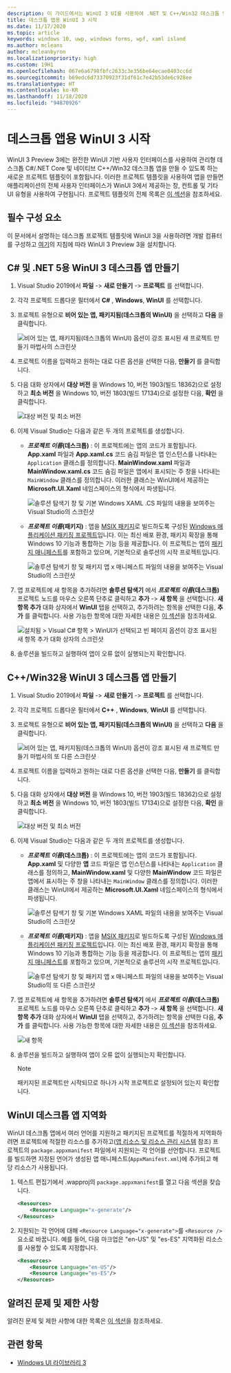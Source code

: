 ```yaml
---
description: 이 가이드에서는 WinUI 3 UI를 사용하여 .NET 및 C++/Win32 데스크톱 앱 만들기를 시작하는 방법을 보여줍니다.
title: 데스크톱 앱용 WinUI 3 시작
ms.date: 11/17/2020
ms.topic: article
keywords: windows 10, uwp, windows forms, wpf, xaml island
ms.author: mcleans
author: mcleanbyron
ms.localizationpriority: high
ms.custom: 19H1
ms.openlocfilehash: 067e6a6798fbfc2633c3e356be64ecae0403cc6d
ms.sourcegitcommit: b69edc6d73370923f31df61c7e42b53de6c928ee
ms.translationtype: HT
ms.contentlocale: ko-KR
ms.lasthandoff: 11/18/2020
ms.locfileid: "94870926"
---
```

# <a name="get-started-with-winui-3-for-desktop-apps"></a>데스크톱 앱용 WinUI 3 시작

WinUI 3 Preview 3에는 완전한 WinUI 기반 사용자 인터페이스를 사용하여 관리형 데스크톱 C#/.NET Core 및 네이티브 C++/Win32 데스크톱 앱을 만들 수 있도록 하는 새로운 프로젝트 템플릿이 포함됩니다. 이러한 프로젝트 템플릿을 사용하여 앱을 만들면 애플리케이션의 전체 사용자 인터페이스가 WinUI 3에서 제공하는 창, 컨트롤 및 기타 UI 유형을 사용하여 구현됩니다. 프로젝트 템플릿의 전체 목록은 [이 섹션](index.md#project-templates-for-winui-3)을 참조하세요.

## <a name="prerequisites"></a>필수 구성 요소

이 문서에서 설명하는 데스크톱 프로젝트 템플릿에 WinUI 3을 사용하려면 개발 컴퓨터를 구성하고 [여기](index.md#install-winui-3-preview-3)의 지침에 따라 WinUI 3 Preview 3을 설치합니다.

## <a name="create-a-winui-3-desktop-app-for-c-and-net-5"></a>C# 및 .NET 5용 WinUI 3 데스크톱 앱 만들기

1. Visual Studio 2019에서 **파일** -> **새로 만들기** -> **프로젝트** 를 선택합니다.

2. 각각 프로젝트 드롭다운 필터에서 **C#** , **Windows**, **WinUI** 를 선택합니다.

3. 프로젝트 유형으로 **비어 있는 앱, 패키지됨(데스크톱의 WinUI)** 을 선택하고 **다음** 을 클릭합니다.

    ![비어 있는 앱, 패키지됨(데스크톱의 WinUI) 옵션이 강조 표시된 새 프로젝트 만들기 마법사의 스크린샷](images/WinUI-csharp-newproject.png)

4. 프로젝트 이름을 입력하고 원하는 대로 다른 옵션을 선택한 다음, **만들기** 를 클릭합니다.

5. 다음 대화 상자에서 **대상 버전** 을 Windows 10, 버전 1903(빌드 18362)으로 설정하고 **최소 버전** 을 Windows 10, 버전 1803(빌드 17134)으로 설정한 다음, **확인** 을 클릭합니다.

    ![대상 버전 및 최소 버전](images/WinUI-min-target-version.png)

6. 이제 Visual Studio는 다음과 같은 두 개의 프로젝트를 생성합니다.

    * **_프로젝트 이름_(데스크톱)** : 이 프로젝트에는 앱의 코드가 포함됩니다. **App.xaml** 파일과 **App.xaml.cs** 코드 숨김 파일은 앱 인스턴스를 나타내는 `Application` 클래스를 정의합니다. **MainWindow.xaml** 파일과 **MainWindow.xaml.cs** 코드 숨김 파일은 앱에서 표시되는 주 창을 나타내는 `MainWindow` 클래스를 정의합니다. 이러한 클래스는 WinUI에서 제공하는 **Microsoft.UI.Xaml** 네임스페이스의 형식에서 파생됩니다.

        ![솔루션 탐색기 창 및 기본 Windows XAML .CS 파일의 내용을 보여주는 Visual Studio의 스크린샷](images/WinUI-csharp-appproject.png)

    * **_프로젝트 이름_(패키지)** : 앱을 [MSIX 패키지](/windows/msix/overview)로 빌드하도록 구성된 [Windows 애플리케이션 패키징 프로젝트](/windows/msix/desktop/desktop-to-uwp-packaging-dot-net)입니다. 이는 최신 배포 환경, 패키지 확장을 통해 Windows 10 기능과 통합하는 기능 등을 제공합니다. 이 프로젝트는 앱의 [패키지 매니페스트](/uwp/schemas/appxpackage/uapmanifestschema/schema-root)를 포함하고 있으며, 기본적으로 솔루션의 시작 프로젝트입니다.

        ![솔루션 탐색기 창 및 패키지 앱 x 매니페스트 파일의 내용을 보여주는 Visual Studio의 스크린샷](images/WinUI-csharp-packageproject.png)

7. 앱 프로젝트에 새 항목을 추가하려면 **솔루션 탐색기** 에서 **_프로젝트 이름_(데스크톱)** 프로젝트 노드를 마우스 오른쪽 단추로 클릭하고 **추가** -> **새 항목** 을 선택합니다. **새 항목 추가** 대화 상자에서 **WinUI** 탭을 선택하고, 추가하려는 항목을 선택한 다음, **추가** 를 클릭합니다. 사용 가능한 항목에 대한 자세한 내용은 [이 섹션](index.md#item-templates-for-winui-3)을 참조하세요.

    ![설치됨 > Visual C# 항목 > WinUI가 선택되고 빈 페이지 옵션이 강조 표시된 새 항목 추가 대화 상자의 스크린샷](images/WinUI-csharp-newitem.png)

8. 솔루션을 빌드하고 실행하여 앱이 오류 없이 실행되는지 확인합니다.

## <a name="create-a-winui-3-desktop-app-for-cwin32"></a>C++/Win32용 WinUI 3 데스크톱 앱 만들기

1. Visual Studio 2019에서 **파일** -> **새로 만들기** -> **프로젝트** 를 선택합니다.

2. 각각 프로젝트 드롭다운 필터에서 **C++** , **Windows**, **WinUI** 를 선택합니다.

3. 프로젝트 유형으로 **비어 있는 앱, 패키지됨(데스크톱의 WinUI)** 을 선택하고 **다음** 을 클릭합니다.

    ![비어 있는 앱, 패키지됨(데스크톱의 WinUI) 옵션이 강조 표시된 새 프로젝트 만들기 마법사의 또 다른 스크린샷](images/WinUI-cpp-newproject.png)

4. 프로젝트 이름을 입력하고 원하는 대로 다른 옵션을 선택한 다음, **만들기** 를 클릭합니다.

5. 다음 대화 상자에서 **대상 버전** 을 Windows 10, 버전 1903(빌드 18362)으로 설정하고 **최소 버전** 을 Windows 10, 버전 1803(빌드 17134)으로 설정한 다음, **확인** 을 클릭합니다.

    ![대상 버전 및 최소 버전](images/WinUI-min-target-version.png)

6. 이제 Visual Studio는 다음과 같은 두 개의 프로젝트를 생성합니다.

    * **_프로젝트 이름_(데스크톱)** : 이 프로젝트에는 앱의 코드가 포함됩니다. **App.xaml** 및 다양한 **앱** 코드 파일은 앱 인스턴스를 나타내는 `Application` 클래스를 정의하고, **MainWindow.xaml** 및 다양한 **MainWindow** 코드 파일은 앱에서 표시하는 주 창을 나타내는 `MainWindow` 클래스를 정의합니다. 이러한 클래스는 WinUI에서 제공하는 **Microsoft.UI.Xaml** 네임스페이스의 형식에서 파생됩니다.

        ![솔루션 탐색기 창 및 기본 Windows XAML 파일의 내용을 보여주는 Visual Studio의 스크린샷](images/WinUI-cpp-appproject.png)

    * **_프로젝트 이름_(패키지)** : 앱을 [MSIX 패키지](/windows/msix/overview)로 빌드하도록 구성된 [Windows 애플리케이션 패키징 프로젝트](/windows/msix/desktop/desktop-to-uwp-packaging-dot-net)입니다. 이는 최신 배포 환경, 패키지 확장을 통해 Windows 10 기능과 통합하는 기능 등을 제공합니다. 이 프로젝트는 앱의 [패키지 매니페스트](/uwp/schemas/appxpackage/uapmanifestschema/schema-root)를 포함하고 있으며, 기본적으로 솔루션의 시작 프로젝트입니다.

        ![솔루션 탐색기 창 및 패키지 앱 x 매니페스트 파일의 내용을 보여주는 Visual Studio의 또 다른 스크린샷](images/WinUI-cpp-packageproject.png)

7. 앱 프로젝트에 새 항목을 추가하려면 **솔루션 탐색기** 에서 **_프로젝트 이름_(데스크톱)** 프로젝트 노드를 마우스 오른쪽 단추로 클릭하고 **추가** -> **새 항목** 을 선택합니다. **새 항목 추가** 대화 상자에서 **WinUI** 탭을 선택하고, 추가하려는 항목을 선택한 다음, **추가** 를 클릭합니다. 사용 가능한 항목에 대한 자세한 내용은 [이 섹션](index.md#item-templates-for-winui-3)을 참조하세요.

    ![새 항목](images/WinUI-cpp-newitem.png)

8. 솔루션을 빌드하고 실행하여 앱이 오류 없이 실행되는지 확인합니다.

   > [!NOTE]
   > 패키지된 프로젝트만 시작되므로 하나가 시작 프로젝트로 설정되어 있는지 확인합니다.

## <a name="localizing-your-winui-desktop-app"></a>WinUI 데스크톱 앱 지역화

WinUI 데스크톱 앱에서 여러 언어를 지원하고 패키지된 프로젝트를 적절하게 지역화하려면 프로젝트에 적절한 리소스를 추가하고([앱 리소스 및 리소스 관리 시스템](/windows/uwp/app-resources/) 참조) 프로젝트의 `package.appxmanifest` 파일에서 지원되는 각 언어를 선언합니다. 프로젝트를 빌드하면 지정된 언어가 생성된 앱 매니페스트(`AppxManifest.xml`)에 추가되고 해당 리소스가 사용됩니다.

1. 텍스트 편집기에서 .wapproj의 `package.appxmanifest`를 열고 다음 섹션을 찾습니다.

    ```xml
    <Resources>
        <Resource Language="x-generate"/>
    </Resources>
    ```

2. 지원되는 각 언어에 대해 `<Resource Language="x-generate">`를 `<Resource />` 요소로 바꿉니다. 예를 들어, 다음 마크업은 "en-US" 및 "es-ES" 지역화된 리소스를 사용할 수 있도록 지정합니다.

    ```xml
    <Resources>
        <Resource Language="en-US"/>
        <Resource Language="es-ES"/>
    </Resources>
    ```

## <a name="known-issues-and-limitations"></a>알려진 문제 및 제한 사항

알려진 문제 및 제한 사항에 대한 목록은 [이 섹션](index.md#preview-3-limitations-and-known-issues)을 참조하세요.

## <a name="related-topics"></a>관련 항목

* [Windows UI 라이브러리 3](index.md)